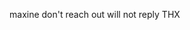 maxine 
don't reach out will not reply THX

<!---
axinem/axinem is a ✨ special ✨ repository because its `README.md` (this file) appears on your GitHub profile.
You can click the Preview link to take a look at your changes.
--->
